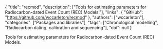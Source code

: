 {
  "title": "recmod",
  "description": ["Tools for estimating parameters for Radiocarbon-dated Event Count (REC) Models."],
  "links": {
    "GitHub": "https://github.com/wccarleton/recmod"
  },
  "authors": ["wccarleton"],
  "categories": ["Packages and libraries"],
  "tags": ["Chronological modelling", "Radiocarbon dating, calibration and sequencing"],
  "doi": null
}

<!-- Generated by csv2md.R – do not edit by hand -->

Tools for estimating parameters for Radiocarbon-dated Event Count (REC) Models.